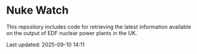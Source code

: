 # Nuke Watch

This repository includes code for retrieving the latest information available on the output of EDF nuclear power plants in the UK.

Last updated: 2025-09-10 14:11